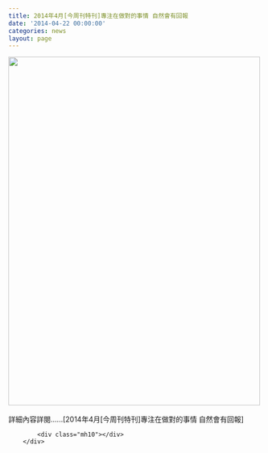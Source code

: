 ```yaml
---
title: 2014年4月[今周刊特刊]專注在做對的事情 自然會有回報
date: '2014-04-22 00:00:00'
categories: news
layout: page
---
```


<div class="text">
			<div>
	<img alt="" src="http://www.leishan.com.tw/UserFiles/images/%E7%A3%8A%E5%B1%B1%E6%96%B0%E8%81%9E/%E7%A3%8A%E5%B1%B1%E9%9B%9C%E8%AA%8C/2014%E5%B9%B44%E6%9C%88%5B%E4%BB%8A%E5%91%A8%E5%88%8A%E7%89%B9%E5%88%8A%5D%E5%B0%88%E6%B3%A8%E5%9C%A8%E5%81%9A%E5%B0%8D%E7%9A%84%E4%BA%8B%E6%83%85%20%E8%87%AA%E7%84%B6%E6%9C%83%E6%9C%89%E5%9B%9E%E5%A0%B1P.19.jpg" style="width: 500px; height: 692px;"></div>
<div>
	&nbsp;</div>
<div>
	詳細內容詳閱......[2014年4月[今周刊特刊]專注在做對的事情 自然會有回報]</div>

			<div class="mh10"></div>
		</div>